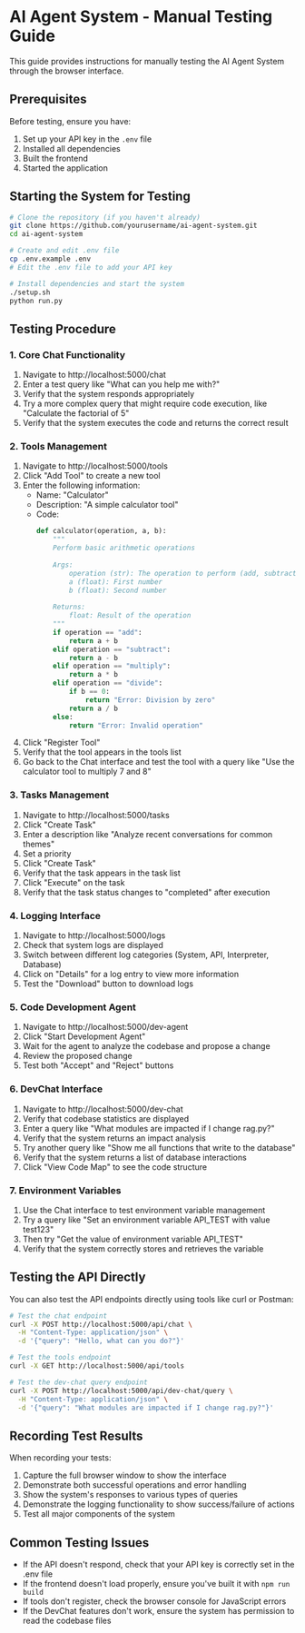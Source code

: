 # AI Agent System - Manual Testing Guide

This guide provides instructions for manually testing the AI Agent System through the browser interface.

## Prerequisites

Before testing, ensure you have:

1. Set up your API key in the `.env` file
2. Installed all dependencies
3. Built the frontend
4. Started the application

## Starting the System for Testing

```bash
# Clone the repository (if you haven't already)
git clone https://github.com/yourusername/ai-agent-system.git
cd ai-agent-system

# Create and edit .env file
cp .env.example .env
# Edit the .env file to add your API key

# Install dependencies and start the system
./setup.sh
python run.py
```

## Testing Procedure

### 1. Core Chat Functionality

1. Navigate to http://localhost:5000/chat
2. Enter a test query like "What can you help me with?"
3. Verify that the system responds appropriately
4. Try a more complex query that might require code execution, like "Calculate the factorial of 5"
5. Verify that the system executes the code and returns the correct result

### 2. Tools Management

1. Navigate to http://localhost:5000/tools
2. Click "Add Tool" to create a new tool
3. Enter the following information:
   - Name: "Calculator"
   - Description: "A simple calculator tool"
   - Code: 
     ```python
     def calculator(operation, a, b):
         """
         Perform basic arithmetic operations
         
         Args:
             operation (str): The operation to perform (add, subtract, multiply, divide)
             a (float): First number
             b (float): Second number
             
         Returns:
             float: Result of the operation
         """
         if operation == "add":
             return a + b
         elif operation == "subtract":
             return a - b
         elif operation == "multiply":
             return a * b
         elif operation == "divide":
             if b == 0:
                 return "Error: Division by zero"
             return a / b
         else:
             return "Error: Invalid operation"
     ```
4. Click "Register Tool"
5. Verify that the tool appears in the tools list
6. Go back to the Chat interface and test the tool with a query like "Use the calculator tool to multiply 7 and 8"

### 3. Tasks Management

1. Navigate to http://localhost:5000/tasks
2. Click "Create Task"
3. Enter a description like "Analyze recent conversations for common themes"
4. Set a priority
5. Click "Create Task"
6. Verify that the task appears in the task list
7. Click "Execute" on the task
8. Verify that the task status changes to "completed" after execution

### 4. Logging Interface

1. Navigate to http://localhost:5000/logs
2. Check that system logs are displayed
3. Switch between different log categories (System, API, Interpreter, Database)
4. Click on "Details" for a log entry to view more information
5. Test the "Download" button to download logs

### 5. Code Development Agent

1. Navigate to http://localhost:5000/dev-agent
2. Click "Start Development Agent"
3. Wait for the agent to analyze the codebase and propose a change
4. Review the proposed change
5. Test both "Accept" and "Reject" buttons

### 6. DevChat Interface

1. Navigate to http://localhost:5000/dev-chat
2. Verify that codebase statistics are displayed
3. Enter a query like "What modules are impacted if I change rag.py?"
4. Verify that the system returns an impact analysis
5. Try another query like "Show me all functions that write to the database"
6. Verify that the system returns a list of database interactions
7. Click "View Code Map" to see the code structure

### 7. Environment Variables

1. Use the Chat interface to test environment variable management
2. Try a query like "Set an environment variable API_TEST with value test123"
3. Then try "Get the value of environment variable API_TEST"
4. Verify that the system correctly stores and retrieves the variable

## Testing the API Directly

You can also test the API endpoints directly using tools like curl or Postman:

```bash
# Test the chat endpoint
curl -X POST http://localhost:5000/api/chat \
  -H "Content-Type: application/json" \
  -d '{"query": "Hello, what can you do?"}'

# Test the tools endpoint
curl -X GET http://localhost:5000/api/tools

# Test the dev-chat query endpoint
curl -X POST http://localhost:5000/api/dev-chat/query \
  -H "Content-Type: application/json" \
  -d '{"query": "What modules are impacted if I change rag.py?"}'
```

## Recording Test Results

When recording your tests:

1. Capture the full browser window to show the interface
2. Demonstrate both successful operations and error handling
3. Show the system's responses to various types of queries
4. Demonstrate the logging functionality to show success/failure of actions
5. Test all major components of the system

## Common Testing Issues

- If the API doesn't respond, check that your API key is correctly set in the .env file
- If the frontend doesn't load properly, ensure you've built it with `npm run build`
- If tools don't register, check the browser console for JavaScript errors
- If the DevChat features don't work, ensure the system has permission to read the codebase files
